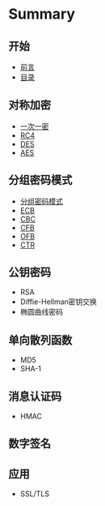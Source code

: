 # Summary

## 开始
* [前言](README.md)
* [目录](SUMMARY.md)

## 对称加密
* [一次一密](docs/chapter-1/一次一密.md)
* [RC4](docs/chapter-1/rc4.md)
* [DES](docs/chapter-1/des.md)
* [AES](docs/chapter-1/aes.md)

## 分组密码模式
* [分组密码模式](docs/chapter-2/分组密码模式.md)
* [ECB](docs/chapter-2/ecb.md)
* [CBC](docs/chapter-2/cbc.md)
* [CFB](docs/chapter-2/cfb.md)
* [OFB](docs/chapter-2/ofb.md)
* [CTR](ctr.md)

## 公钥密码
* RSA
* Diffie-Hellman密钥交换
* 椭圆曲线密码

## 单向散列函数
* MD5
* SHA-1

## 消息认证码
* HMAC

## 数字签名

## 应用
* SSL\/TLS

